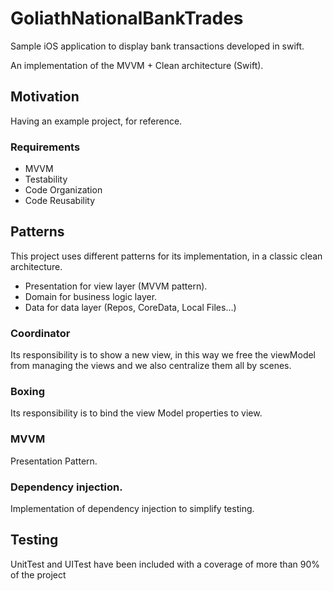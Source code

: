 # GoliathNationalBankTrades

Sample iOS application to display bank transactions developed in swift.

An implementation of the MVVM + Clean architecture (Swift).


## Motivation
Having an example project, for reference.

### Requirements
 - MVVM
 - Testability
 - Code Organization
 - Code Reusability

 
## Patterns
This project uses different patterns for its implementation, in a classic clean architecture.

- Presentation for view layer (MVVM pattern).
- Domain for business logic layer.
- Data for data layer (Repos, CoreData, Local Files…)

### Coordinator 
Its responsibility is to show a new view, in this way we free the viewModel from managing the views and we also centralize them all by scenes.

### Boxing
Its responsibility is to bind the view Model properties to view.

### MVVM
Presentation Pattern.

### Dependency injection.
Implementation of dependency injection to simplify testing.


## Testing
UnitTest and UITest have been included with a coverage of more than 90% of the project
